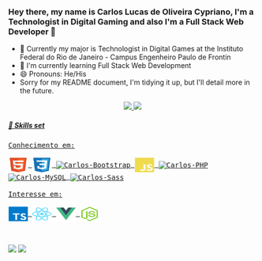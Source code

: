 ### Hey there, my name is Carlos Lucas de Oliveira Cypriano, I'm a Technologist in Digital Gaming and also I'm a Full Stack Web Developer 👋

- 🔭 Currently my major is Technologist in Digital Games at the Instituto Federal do Rio de Janeiro - Campus Engenheiro Paulo de Frontin
- 🌱 I'm currently learning Full Stack Web Development
- 😄 Pronouns: He/His
- Sorry for my README document, I'm tidying it up, but I'll detail more in the future.

<div align="center">
  <a href="https://github.com/carlos-cypriano">
  <img height="180em" src="https://github-readme-stats.vercel.app/api?username=carlos-cypriano&show_icons=true&theme=tokyonight&include_all_commits=true&count_private=true"/>
  <img height="180em" src="https://github-readme-stats.vercel.app/api/top-langs/?username=carlos-cypriano&layout=compact&langs_count=7&theme=tokyonight"/>
</div>  
  
  ##### 🧠 Skills set 
 
  <div style="display: inline_block;">
 <kbd align="center">
      <kbd>Conhecimento em:</kbd>
      <br />
      <br />
      <img align="center" alt="Carlos-HTML5" height="30" width="40" src="https://raw.githubusercontent.com/devicons/devicon/master/icons/html5/html5-original.svg">
      <img align="center" alt="Carlos-CSS3" height="30" width="40" src="https://raw.githubusercontent.com/devicons/devicon/master/icons/css3/css3-original.svg">
      <img align="center" alt="Carlos-Bootstrap" height="30" width="40" src="https://cdn.jsdelivr.net/gh/devicons/devicon/icons/bootstrap/bootstrap-original.svg">
      <img align="center" alt="Carlos-Js" height="30" width="40" src="https://raw.githubusercontent.com/devicons/devicon/master/icons/javascript/javascript-plain.svg">
       <img align="center" alt="Carlos-PHP" height="30" width="40" src="https://cdn.jsdelivr.net/gh/devicons/devicon/icons/php/php-original.svg">
  <img align="center" alt="Carlos-MySQL" height="30" width="40" src="https://cdn.jsdelivr.net/gh/devicons/devicon/icons/mysql/mysql-original-wordmark.svg">
  <img align="center" alt="Carlos-Sass" height="30" width="40" src="https://cdn.jsdelivr.net/gh/devicons/devicon/icons/sass/sass-original.svg">
<br />
<br /> 
</kbd>

<kbd align="center">
<kbd>Interesse em:</kbd> 
     <br />
     <br />
      <img align="center" title="TypeScript" alt="TypeScript" height="30" width="40" src="https://raw.githubusercontent.com/devicons/devicon/master/icons/typescript/typescript-plain.svg"> 
      <img align="center" title="React" alt="React" height="30" width="40" src="https://raw.githubusercontent.com/devicons/devicon/master/icons/react/react-original.svg">
      <img align="center" title="VueJS" alt="VueJS" height="30" width="40" src="https://raw.githubusercontent.com/devicons/devicon/master/icons/vuejs/vuejs-original.svg">
      <img align="center" title="NodeJS" alt="NodeJS" height="30" width="40" src="https://raw.githubusercontent.com/devicons/devicon/master/icons/nodejs/nodejs-original.svg"> 
  <br />
 <br />
 </kbd>
  </div>
 
 ##
  
  ##
 
<div> 
 
  <a href = "mailto:carloscypriano2016@gmail.com"><img src="https://img.shields.io/badge/-Gmail-%23333?style=for-the-badge&logo=gmail&logoColor=white" target="_blank"></a>
  <a href="https://www.linkedin.com/in/carlos-cypriano-72564a16b" target="_blank"><img src="https://img.shields.io/badge/-LinkedIn-%230077B5?style=for-the-badge&logo=linkedin&logoColor=white" target="_blank"></a> 
 
 
</div>
